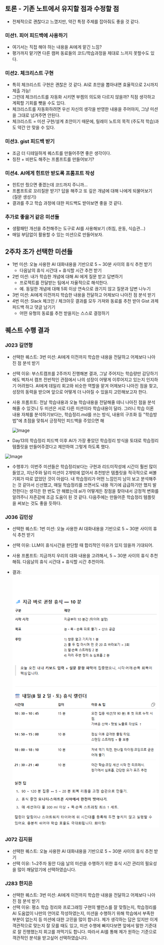 ## 토론 - 기존 노트에서 유지할 점과 수정할 점

- 전체적으로 괜찮다고 느꼈지만, 약간 특정 주제를 잡아줘도 좋을 것 같다.
  
### 미션1. 피어 피드백에 사용하기
- 여기서는 직접 해야 하는 내용을 AI에게 맡긴 느낌?
- 평가까지 맡기면 다른 캠퍼 동료들의 코드/학습과정을 제대로 느끼지 못할수도 있다.
    
### 미션2. 체크리스트 구현
- 특히 체크리스트 구현은 괜찮은 것 같다. AI로 초안을 뽑아내면 효율적으로 2시까지 제출 가능!
- 그런데 체크리스트를 자동화 시키면 부켐의 의도와 다르지 않을까? 직점 생각하고 계획할 기회를 뺏을 수도 있다.
- 체크리스트를 자동화하려면 우선 자신의 생각을 반영한 내용을 주어야지, 그냥 미션을 그대로 넘겨주면 안된다.
- 체크리스트 = 미션 구현/설계 초안이기 때문에, 릴레이 노트의 목적 (주도적 학습)과도 약간 안 맞을 수 있다.
    
### 미션3. gist 피드백 받기
- 조금 더 디테일하게 퀘스트를 만들어주면 좋은 생각이다.
- 칭찬 + 비판도 해주는 프롬프트를 만들어보기?
    
### 미션4. AI에게 힌트만 받도록 프롬프트 작성
- 힌트만 줬으면 좋겠는데 코드까지 주니까...
- 프롬프트로 꼬리질문 받기? 답을 해주고 또 깊은 개념에 대해 나에게 되물어보기 (질문 생성기)
- 결과를 주고 학습 과정에 대한 피드백도 받아보면 좋을 것 같다.

### 추가로 좋을거 같은 미션들
- 생활패턴 개선을 추천해주는 도구로 AI를 사용해보기 (취침, 운동, 식습관...)
- 매일 부담없이 활용할 수 있는 미션으로 만들어보자.

## 2주차 조가 선택한 미션들
- 1번 미션: 오늘 사용한 AI 대화내용을 기반으로 5 ~ 30분 사이의 휴식 추천 받기
  - 다음날의 휴식 시간대 + 휴식할 시간 추천 받기 
- 2번 미션: 내가 학습한 개념에 대해 AI 에게 질문 받고 답변하기
  - 프로젝트를 전달받는 팀에서 자율적으로 해석한다.
  - 예. 동일한 개념에 대해 5회 이상 연속으로 끊기지 않고 질문과 답변 나누기 
- 3번 미션: AI에게 이전까지 학습한 내용을 전달하고 어제보다 나아진 점 분석 받기
- 4번 미션: Slack 체크인 / 체크아웃 결과를 모두 가져와 동료를 추천 받아 Gist 과제 피드백 하고 댓글 남기기
  - 어떤 유형의 동료를 추천 받을지는 스스로 결정하기
 
## 퀘스트 수행 결과

### J023 길연형
- 선택한 퀘스트: 3번 미션: AI에게 이전까지 학습한 내용을 전달하고 어제보다 나아진 점 분석 받기
- 선택 이유: 부스트캠프를 2주까지 진행해본 결과, 그날 주어지는 학습량만 감당하기에도 벅차서 캠프 전반적인 관점에서 나의 성장이 어떻게 이루어지고 있는지 인지하기 어려웠다. AI에게 데일리 회고와 비슷한 역할을 맡겨 어제보다 나아진 점을 찾고, 성장의 동력을 받으며 앞으로 어떻게 더 나아질 수 있을지 고민해보고자 한다.

- 사용 프롬프트: 전날 학습내용과 오늘 학습내용을 전달해줄 테니 나아진 점을 분석해줄 수 있것니 두 미션은 서로 다른 미션이라 학습내용이 달라. 그러니 학습 이론 내용 자체를 분석하기보다는, 학습정리.md를 쓰는 방식, 내용의 구조화 등 "학습방법"에 초점을 맞춰서 긍정적인 피드백을 주었으면 해
  
  <img width="767" height="577" alt="Image" src="https://github.com/user-attachments/assets/40cc8f15-7fc4-4ace-b5f7-9aad2571b1b3" />

- Day13의 학습정리 피드백 이후 AI가 가장 좋았던 학습정리 방식을 토대로 학습정리 템플릿을 만들어주겠다고 제안하여 그렇게 하도록 했다.

<img width="848" height="652" alt="Image" src="https://github.com/user-attachments/assets/d58d9961-5c79-4377-8caa-c06d48da4a9b" />

- 수행후기: 이번주 미션들은 학습정리보다는 구현과 리드미작성에 시간이 훨씬 많이 들었고, 지난주와 달리 미션이 2개밖에 없어서 추천받은 템플릿을 적극적으로 써볼 기회가 따로 없었던 것이 아쉽다. 내 학습정리가 어떤 느낌인지 남이 보고 분석해주는 것 같아서 신선했고, 매일 학습정리를 쓰면서도 내용 적기에 급급하기만 했지 발전한다는 생각은 한 번도 안 해봤는데 ai가 어떻게든 장점을 찾아내서 긍정적 변화를 알려주니 자존감에 조금 도움이 된 것 같다. 다음주에는 만들어준 학습정리 템플릿을 써보는 것도 좋을 듯하다.


### J036 김민상
- 선택한 퀘스트: 1번 미션: 오늘 사용한 AI 대화내용을 기반으로 5 ~ 30분 사이의 휴식 추천 받기
- 선택 이유: LLM이 휴식시간을 판단할 때 합리적인 이유가 있지 않을까 기대되어.

- 사용 프롬프트: 지금까지 우리의 대화 내용을 고려해서, 5 ~ 30분 사이의 휴식 추천해줘. 다음날의 휴식 시간대 + 휴식할 시간 추천이야.
- 결과:  
![](https://raw.githubusercontent.com/kimstitute/imageRepo/refs/heads/main/day13-14/ai%EC%9D%91%EB%8B%B5.png)

### J072 김지원
- 선택한 퀘스트: 오늘 사용한 AI 대화내용을 기반으로 5 ~ 30분 사이의 휴식 추천 받기
- 선택 이유: 1~2주차 동안 다음 날의 미션을 수행하기 위한 휴식 시간 관리의 필요성을 많이 깨달았기에 선택하였습니다.

### J283 한지은
- 선택한 퀘스트: 3번 미션: AI에게 이전까지 학습한 내용을 전달하고 어제보다 나아진 점 분석 받기
- 선택 이유: 평소 학습 정리와 프로그래밍 구현의 밸런스를 잘 맞췄는지, 학습정리를 AI 도움없이 나만의 언어로 작성하였는지, 미션을 수행하기 위해 학습에서 부족한 부분이 없는지 등 미션에 대한 고민을 많이 합니다. 제가 생각하는 답은 있지만 이게 객관적으로 맞는지 잘 모를 때도 있고, 미션 수행에 빠지다보면 앞에서 말한 기준대로 잘 진행했는지 회고를 까먹기도 합니다. 따라서 AI를 통해 제가 원하는 기준으로 객관적인 분석을 받고싶어 선택하였습니다.

